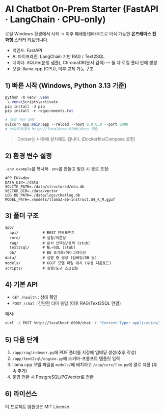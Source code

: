 # AI Chatbot On-Prem Starter (FastAPI · LangChain · CPU-only)

로컬 Windows 환경에서 시작 → 이후 폐쇄망/클라우드로 이식 가능한 **온프레미스 친화형** 스타터 키트입니다.
- 백엔드: FastAPI
- AI 파이프라인: LangChain 기반 RAG / Text2SQL
- 데이터: SQLite(운영 샘플), ChromaDB(문서 검색) — 둘 다 로컬 폴더 안에 생성
- 모델: llama.cpp (CPU), 이후 교체 가능 구조

## 1) 빠른 시작 (Windows, Python 3.13 기준)
```powershell
python -m venv .venv
.\.venv\Scripts\activate
pip install -U pip
pip install -r requirements.txt

# 개발 서버 실행
uvicorn app.main:app --reload --host 0.0.0.0 --port 8000
# 브라우저에서 http://localhost:8000/docs 확인
```

> Docker는 나중에 설치해도 됩니다. (Dockerfile/Compose 포함)

## 2) 환경 변수 설정
`.env.example`를 복사해 `.env`를 만들고 필요 시 경로 조정:
```env
APP_ENV=dev
DATA_DIR=./data
SQLITE_PATH=./data/structured/edu.db
VECTOR_DIR=./data/vector
LOG_DB_PATH=./data/logs/chatlog.db
MODEL_PATH=./models/llama3-8b-instruct.Q4_K_M.gguf
```

## 3) 폴더 구조
```text
app/
  api/           # REST 엔드포인트
  core/          # 설정/의존성
  rag/           # 문서 인덱싱/검색 (stub)
  text2sql/      # NL→SQL (stub)
  db/            # DB 초기화/마이그레이션
data/            # 실행 중 생성 (임베딩/DB 등)
models/          # GGUF 모델 파일 위치 (수동 다운로드)
scripts/         # 실행/도구 스크립트
```

## 4) 기본 API
- `GET /health` : 상태 확인
- `POST /chat`  : 간단한 더미 응답 (이후 RAG/Text2SQL 연결)

예시:
```bash
curl -X POST http://localhost:8000/chat -H "Content-Type: application/json" -d "{\"query\": \"서울 4년제 IT계열 취업률 TOP5\"}"
```

## 5) 다음 단계
1. `/app/rag/indexer.py`에 PDF 폴더를 지정해 임베딩 생성(추후 작성)
2. `/app/text2sql/engine.py`에 스키마-프롬프트 템플릿 입력
3. llama.cpp 모델 파일을 `models/`에 배치하고 `/app/core/llm.py`에 경로 지정 (후속 추가)
4. 운영 전환 시 PostgreSQL/PGVector로 전환

## 6) 라이선스
이 프로젝트 템플릿은 MIT License.

